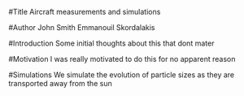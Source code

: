 #Title
Aircraft measurements and simulations

#Author
John Smith
Emmanouil Skordalakis

#Introduction
Some initial thoughts about this that dont mater

#Motivation
I was really motivated to do this for no apparent reason

#Simulations
We simulate the evolution of particle sizes as they are
transported  away from the sun

